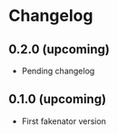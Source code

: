 # Changelog

## 0.2.0 (upcoming)

* Pending changelog

## 0.1.0 (upcoming)

* First fakenator version